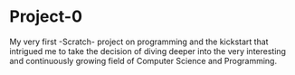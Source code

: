 # Project-0
 
My very first -Scratch- project on programming and the kickstart that intrigued me
to take the decision of diving deeper into the very interesting and continuously growing field
of Computer Science and Programming.
